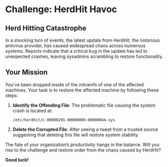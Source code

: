 # Challenge: HerdHit Havoc

## Herd Hitting Catastrophe

In a shocking turn of events, the latest update from HerdHit, the notorious antivirus provider, has caused widespread chaos across numerous systems. Reports indicate that a critical bug in the update has led to unexpected crashes, leaving sysadmins scrambling to restore functionality.

## Your Mission

You've been dropped inside of the initramfs of one of the affected machines. Your task is to restore the affected machine by following these steps:

1. **Identify the Offending File**: The problematic file causing the system crash is located at:
   ```
   /etc/herdhit/C-00000291-00000000-00000044.sys
   ```

2. **Delete the Corrupted File**: After seeing a tweet from a trusted source suggesting that deleting this file will restore system stability.


The fate of your organization’s productivity hangs in the balance. Will you rise to the challenge and restore order from the chaos caused by HerdHit?

**Good luck!**